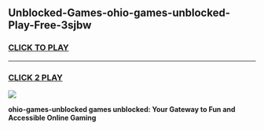 
## Unblocked-Games-ohio-games-unblocked-Play-Free-3sjbw
<h3>
<a href="https://premium76.site?title=ohio-games-unblocked&ref=18A1">CLICK TO PLAY</a></h3>
<hr>

<h3>
<a href="https://premium76.site?title=ohio-games-unblocked&ref=18A1">CLICK 2 PLAY</a>
  
</h3>

<a href="https://premium76.site?title=ohio-games-unblocked&ref=18A1"><img src="https://clearcache.store/games.png"></a>


**ohio-games-unblocked games unblocked: Your Gateway to Fun and Accessible Online Gaming**
